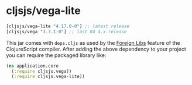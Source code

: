# cljsjs/vega-lite

[](dependency)
```clojure
[cljsjs/vega-lite "4.17.0-0"] ;; latest release
[cljsjs/vega "3.3.1-0"] ;; last B4 4.x release
```
[](/dependency)

This jar comes with `deps.cljs` as used by the [Foreign Libs][flibs] feature
of the ClojureScript compiler. After adding the above dependency to your project
you can require the packaged library like:

```clojure
(ns application.core
  (:require cljsjs.vega))
  (:require cljsjs.vega-lite))
```

[flibs]: https://clojurescript.org/reference/packaging-foreign-deps
